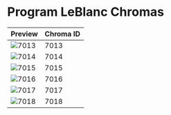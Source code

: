# Program LeBlanc Chromas

| Preview | Chroma ID |
|---------|-----------|
| ![7013](https://raw.communitydragon.org/latest/plugins/rcp-be-lol-game-data/global/default/v1/champion-chroma-images/7/7013.png) | 7013 |
| ![7014](https://raw.communitydragon.org/latest/plugins/rcp-be-lol-game-data/global/default/v1/champion-chroma-images/7/7014.png) | 7014 |
| ![7015](https://raw.communitydragon.org/latest/plugins/rcp-be-lol-game-data/global/default/v1/champion-chroma-images/7/7015.png) | 7015 |
| ![7016](https://raw.communitydragon.org/latest/plugins/rcp-be-lol-game-data/global/default/v1/champion-chroma-images/7/7016.png) | 7016 |
| ![7017](https://raw.communitydragon.org/latest/plugins/rcp-be-lol-game-data/global/default/v1/champion-chroma-images/7/7017.png) | 7017 |
| ![7018](https://raw.communitydragon.org/latest/plugins/rcp-be-lol-game-data/global/default/v1/champion-chroma-images/7/7018.png) | 7018 |